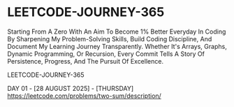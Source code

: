 # LEETCODE-JOURNEY-365
Starting From A Zero With An Aim To Become 1% Better Everyday In Coding By Sharpening My Problem-Solving Skills, Build Coding Discipline, And Document My Learning Journey Transparently. Whether It's Arrays, Graphs, Dynamic Programming, Or Recursion, Every Commit Tells A Story Of Persistence, Progress, And The Pursuit Of Excellence.


LEETCODE-JOURNEY-365

DAY 01 - [28 AUGUST 2025] - [THURSDAY]
https://leetcode.com/problems/two-sum/description/

